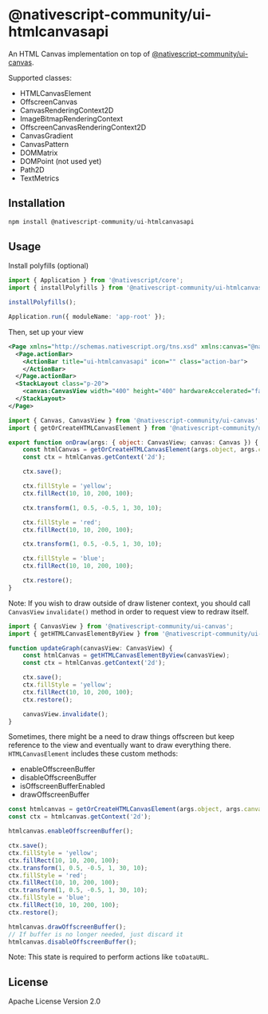 # @nativescript-community/ui-htmlcanvasapi

An HTML Canvas implementation on top of [@nativescript-community/ui-canvas](https://github.com/nativescript-community/ui-canvas).
 
Supported classes:
- HTMLCanvasElement
- OffscreenCanvas
- CanvasRenderingContext2D
- ImageBitmapRenderingContext
- OffscreenCanvasRenderingContext2D
- CanvasGradient
- CanvasPattern
- DOMMatrix
- DOMPoint (not used yet)
- Path2D
- TextMetrics

## Installation

```javascript
npm install @nativescript-community/ui-htmlcanvasapi
```

## Usage
Install polyfills (optional)
```ts
import { Application } from '@nativescript/core';
import { installPolyfills } from '@nativescript-community/ui-htmlcanvasapi';

installPolyfills();

Application.run({ moduleName: 'app-root' });
```

Then, set up your view
```xml
<Page xmlns="http://schemas.nativescript.org/tns.xsd" xmlns:canvas="@nativescript-community/ui-canvas">
  <Page.actionBar>
    <ActionBar title="ui-htmlcanvasapi" icon="" class="action-bar">
    </ActionBar>
  </Page.actionBar>
  <StackLayout class="p-20">
    <canvas:CanvasView width="400" height="400" hardwareAccelerated="false" draw="onDraw"/>
  </StackLayout>
</Page>
```

```ts
import { Canvas, CanvasView } from '@nativescript-community/ui-canvas';
import { getOrCreateHTMLCanvasElement } from '@nativescript-community/ui-htmlcanvasapi';

export function onDraw(args: { object: CanvasView; canvas: Canvas }) {
	const htmlCanvas = getOrCreateHTMLCanvasElement(args.object, args.canvas);
	const ctx = htmlCanvas.getContext('2d');

	ctx.save();

	ctx.fillStyle = 'yellow';
	ctx.fillRect(10, 10, 200, 100);

	ctx.transform(1, 0.5, -0.5, 1, 30, 10);

	ctx.fillStyle = 'red';
	ctx.fillRect(10, 10, 200, 100);

	ctx.transform(1, 0.5, -0.5, 1, 30, 10);

	ctx.fillStyle = 'blue';
	ctx.fillRect(10, 10, 200, 100);

	ctx.restore();
}
```

Note: If you wish to draw outside of draw listener context, you should call `CanvasView` `invalidate()` method in order to request view to redraw itself.
```ts
import { CanvasView } from '@nativescript-community/ui-canvas';
import { getHTMLCanvasElementByView } from '@nativescript-community/ui-htmlcanvasapi';

function updateGraph(canvasView: CanvasView) {
	const htmlCanvas = getHTMLCanvasElementByView(canvasView);
	const ctx = htmlCanvas.getContext('2d');

	ctx.save();
	ctx.fillStyle = 'yellow';
	ctx.fillRect(10, 10, 200, 100);
	ctx.restore();

	canvasView.invalidate();
}
```

Sometimes, there might be a need to draw things offscreen but keep reference to the view and eventually want to draw everything there.  
`HTMLCanvasElement` includes these custom methods:
- enableOffscreenBuffer
- disableOffscreenBuffer
- isOffscreenBufferEnabled
- drawOffscreenBuffer


```ts
const htmlcanvas = getOrCreateHTMLCanvasElement(args.object, args.canvas);
const ctx = htmlcanvas.getContext('2d');

htmlcanvas.enableOffscreenBuffer();

ctx.save();
ctx.fillStyle = 'yellow';
ctx.fillRect(10, 10, 200, 100);
ctx.transform(1, 0.5, -0.5, 1, 30, 10);
ctx.fillStyle = 'red';
ctx.fillRect(10, 10, 200, 100);
ctx.transform(1, 0.5, -0.5, 1, 30, 10);
ctx.fillStyle = 'blue';
ctx.fillRect(10, 10, 200, 100);
ctx.restore();

htmlcanvas.drawOffscreenBuffer();
// If buffer is no longer needed, just discard it
htmlcanvas.disableOffscreenBuffer();
```

Note: This state is required to perform actions like `toDataURL`.

## License

Apache License Version 2.0
